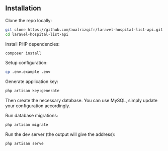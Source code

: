 ## Installation

Clone the repo locally:

```sh
git clone https://github.com/awalrizqifr/laravel-hospital-list-api.git
cd laravel-hospital-list-api
```

Install PHP dependencies:

```sh
composer install
```

Setup configuration:

```sh
cp .env.example .env
```

Generate application key:

```sh
php artisan key:generate
```

Then create the necessary database. You can use MySQL, simply update your configuration accordingly.

Run database migrations:

```sh
php artisan migrate
```

Run the dev server (the output will give the address):

```sh
php artisan serve